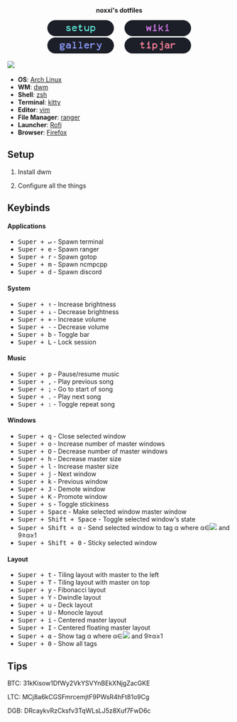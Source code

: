 <p align="center">
  <b>noxxi's dotfiles</b>
</p>

<p align="center">
<a href="#setup"><img width="150px" style="padding: 0 10px;" src=".assets/setup.png"></a>
<a href="https://github.com/noooxxi/dotfiles/wiki"><img width="150px" style="padding: 0 10px;" src=".assets/wiki.png"></a>
<a href="https://github.com/noooxxi/dotfiles/wiki/Gallery"><img width="150px" style="padding: 0 10px;" src=".assets/gallery.png"></a>
<a href="#tips"><img width="150px" style="padding: 0 10px;" src=".assets/tipjar.png"></a>
</p>

<img src="https://i.imgur.com/FXnnfHT.png">

+ **OS**: [Arch Linux](https://www.archlinux.org/about/)
+ **WM**: [dwm](https://suckless.org/dwm)
+ **Shell**: [zsh](https://wiki.archlinux.org/index.php/Zsh)
+ **Terminal**: [kitty](https://github.com/kovidgoyal/kitty/)
+ **Editor**: [vim](https://vim.org/)
+ **File Manager**: [ranger](https://github.com/ranger/ranger)
+ **Launcher**: [Rofi](https://github.com/davatorium/rofi)
+ **Browser**: [Firefox](https://www.mozilla.org/en-US/firefox/new/)

## Setup

1. Install dwm

2. Configure all the things


## Keybinds

#### Applications
+ <kbd>Super + ↵</kbd> - Spawn terminal
+ <kbd>Super + e</kbd> - Spawn ranger
+ <kbd>Super + r</kbd> - Spawn gotop
+ <kbd>Super + m</kbd> - Spawn ncmpcpp
+ <kbd>Super + d</kbd> - Spawn discord

#### System
+ <kbd>Super + ↑</kbd> - Increase brightness
+ <kbd>Super + ↓</kbd> - Decrease brightness
+ <kbd>Super + +</kbd> - Increase volume
+ <kbd>Super + -</kbd> - Decrease volume
+ <kbd>Super + b</kbd> - Toggle bar
+ <kbd>Super + L</kbd> - Lock session

#### Music
+ <kbd>Super + p</kbd> - Pause/resume music
+ <kbd>Super + ,</kbd> - Play previous song
+ <kbd>Super + ;</kbd> - Go to start of song
+ <kbd>Super + .</kbd> - Play next song
+ <kbd>Super + :</kbd> - Toggle repeat song

#### Windows
+ <kbd>Super + q</kbd> - Close selected window
+ <kbd>Super + o</kbd> - Increase number of master windows
+ <kbd>Super + O</kbd> - Decrease number of master windows
+ <kbd>Super + h</kbd> - Decrease master size
+ <kbd>Super + l</kbd> - Increase master size
+ <kbd>Super + j</kbd> - Next window
+ <kbd>Super + k</kbd> - Previous window
+ <kbd>Super + J</kbd> - Demote window
+ <kbd>Super + K</kbd> - Promote window
+ <kbd>Super + s</kbd> - Toggle stickiness
+ <kbd>Super + Space</kbd> - Make selected window master window
+ <kbd>Super + Shift + Space</kbd> - Toggle selected window's state
+ <kbd>Super + Shift + α</kbd> - Send selected window to tag α where α∈<img src="https://wikimedia.org/api/rest_v1/media/math/render/svg/fdf9a96b565ea202d0f4322e9195613fb26a9bed"> and 9≥α≥1 
+ <kbd>Super + Shift + 0</kbd> - Sticky selected window

#### Layout
+ <kbd>Super + t</kbd> - Tiling layout with master to the left
+ <kbd>Super + T</kbd> - Tiling layout with master on top
+ <kbd>Super + y</kbd> - Fibonacci layout
+ <kbd>Super + Y</kbd> - Dwindle layout
+ <kbd>Super + u</kbd> - Deck layout
+ <kbd>Super + U</kbd> - Monocle layout
+ <kbd>Super + i</kbd> - Centered master layout
+ <kbd>Super + I</kbd> - Centered floating master layout
+ <kbd>Super + α</kbd> - Show tag α where α∈<img src="https://wikimedia.org/api/rest_v1/media/math/render/svg/fdf9a96b565ea202d0f4322e9195613fb26a9bed"> and 9≥α≥1 
+ <kbd>Super + 0</kbd> - Show all tags

## Tips

BTC: 31kKisow1DfWy2VkYSVYnBEkXNjgZacGKE

LTC: MCj8a6kCGSFmrcemjtF9PWsR4hFt81o9Cg

DGB: DRcaykvRzCksfv3TqWLsLJ5z8Xuf7FwD6c
